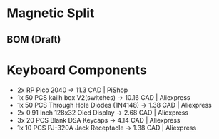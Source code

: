 # Magnetic Split

## BOM (Draft)
# Keyboard Components
- 2x RP Pico 2040 -> 11.3 CAD | PiShop
- 1x 50 PCS kailh box V2(switches) -> 10.16 CAD | Aliexpress
- 1x 50 PCS Through Hole Diodes (1N4148) -> 1.38 CAD | Aliexpress
- 2x 0.91 Inch 128x32 Oled Display -> 2.68 CAD | Aliexpress
- 3x 20 PCS Blank DSA Keycaps -> 4.14 CAD | Aliexpress
- 1x 10 PCS PJ-320A Jack Receptacle -> 1.38 CAD | Aliexpress
